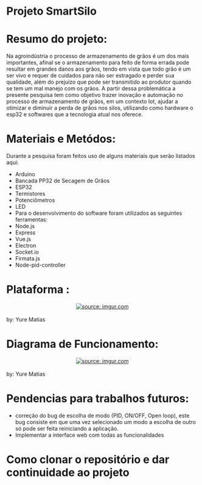 # Projeto SmartSilo

# Resumo do projeto: 
Na agroindústria o processo de armazenamento de grãos é um dos mais importantes, 
afinal se o armazenamento para feito de forma errada pode resultar em grandes danos aos grãos, 
tendo em vista que todo grão é um ser vivo e requer de cuidados para não ser estragado e perder sua qualidade, 
além do prejuízo que pode ser transmitido ao produtor quando se tem um mal manejo com os grãos. 
A partir dessa problemática a presente pesquisa tem como objetivo trazer inovação e automação no processo de armazenamento de grãos, em um contexto Iot, ajudar a otimizar e diminuir a perda de grãos nos silos, 
utilizando como hardware o esp32 e softwares que a tecnologia atual nos oferece.

# Materiais e Metódos: 
Durante a pesquisa foram feitos uso de alguns materiais que serão listados aqui:
- Arduino
- Bancada PP32 de Secagem de Grãos
- ESP32
- Termistores
- Potenciômetros
- LED
- Para o desenvolvimento do software foram utilizados as seguintes ferramentas:
- Node.js
- Express
- Vue.js
- Electron
- Socket.io
- Firmata.js
- Node-pid-controller

# Plataforma :

<center> <a href="https://imgur.com/TWrZbz4"><img src="https://i.imgur.com/TWrZbz4.gif" title="source: imgur.com" /></a> </center> <br/>
by: Yure Matias

# Diagrama de Funcionamento: 

<center> <a href="https://imgur.com/0jKsQM9"><img src="https://i.imgur.com/0jKsQM9.png" title="source: imgur.com" /></a> </center> <br/>
by: Yure Matias

# Pendencias para trabalhos futuros:

- correção do bug de escolha de modo (PID, ON/OFF, Open loop), este bug consiste em que uma vez selecionado um modo a escolha de outro só pode ser feita reiniciando a aplicação.
- Implementar a interface web com todas as funcionalidades

# Como clonar o repositório e dar continuidade ao projeto
